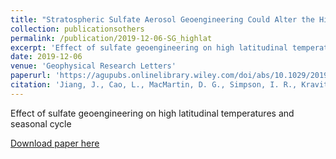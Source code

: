 ```yaml
---
title: "Stratospheric Sulfate Aerosol Geoengineering Could Alter the High?Latitude Seasonal Cycle"
collection: publicationsothers
permalink: /publication/2019-12-06-SG_highlat
excerpt: 'Effect of sulfate geoengineering on high latitudinal temperatures and seasonal cycle'
date: 2019-12-06
venue: 'Geophysical Research Letters'
paperurl: 'https://agupubs.onlinelibrary.wiley.com/doi/abs/10.1029/2019GL085758'
citation: 'Jiang, J., Cao, L., MacMartin, D. G., Simpson, I. R., Kravitz, B., Cheng, W., et al. (2019). &quot;Stratospheric sulfate aerosol geoengineering could alter the high latitude seasonal cycle&quot;. Geophysical Research Letters, 46, 14,153?14,163. https://doi.org/10.1029/ 2019GL085758'
---
```

Effect of sulfate geoengineering on high latitudinal temperatures and seasonal cycle

[Download paper here](http://dan-visioni.github.io/files/SG_2019_HighLats.pdf)